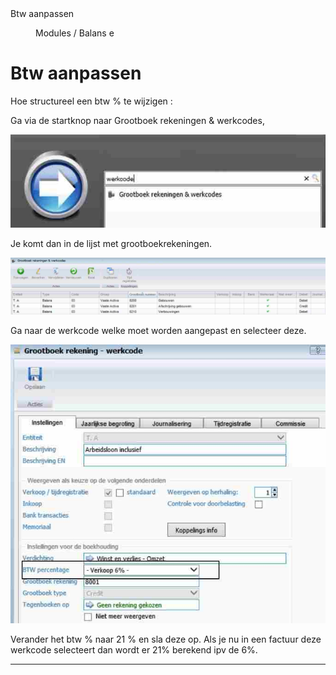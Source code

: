 <properties>
	<page>
		<title>Btw aanpassen</title>
		<description>Btw aanpassen</description>
	</page>
	<menu>
		<position>Modules / Balans</position>
		<title>Btw aanpassen</title>
		<sort>e</sort>
	</menu>
</properties>

# Btw aanpassen #

Hoe structureel een btw % te wijzigen :

Ga via de startknop naar Grootboek rekeningen & werkcodes, 

![](images/1.jpg)

Je komt dan in de lijst met grootboekrekeningen.
 
![](images/2.jpg)

Ga naar de werkcode welke moet worden aangepast en selecteer deze.
 
![](images/3.jpg)

Verander het btw % naar 21 % en sla deze op. Als je nu in een factuur deze werkcode selecteert dan wordt er 21% berekend ipv de 6%.

----------